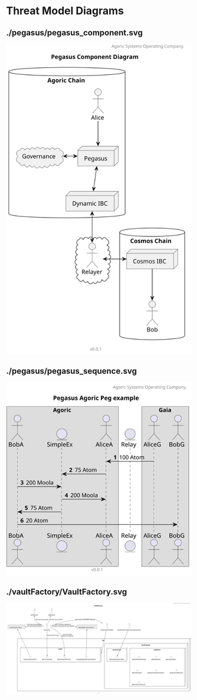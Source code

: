# Threat Model Diagrams
## ./pegasus/pegasus_component.svg

[![./pegasus/pegasus_component.svg](./pegasus/pegasus_component.svg)](./pegasus/pegasus_component.svg)

## ./pegasus/pegasus_sequence.svg

[![./pegasus/pegasus_sequence.svg](./pegasus/pegasus_sequence.svg)](./pegasus/pegasus_sequence.svg)

## ./vaultFactory/VaultFactory.svg

[![./vaultFactory/VaultFactory.svg](./vaultFactory/VaultFactory.svg)](./vaultFactory/VaultFactory.svg)

